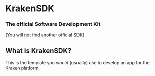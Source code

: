 # KrakenSDK
### The official Software Development Kit
(You will not find another official SDK)

## What is KrakenSDK?
This is the template you would (usually) use to develop an app for the Kraken platform.
